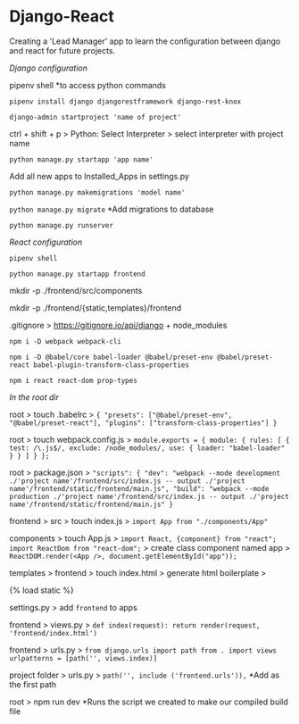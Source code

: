 # Django-React

Creating a 'Lead Manager' app to learn the configuration between django and react for future projects.

_Django configuration_

pipenv shell \*to access python commands

`pipenv install django djangorestframework django-rest-knox`

`django-admin startproject 'name of project'`

ctrl + shift + p > Python: Select Interpreter > select interpreter with project name

`python manage.py startapp 'app name'`

Add all new apps to Installed_Apps in settings.py

`python manage.py makemigrations 'model name'`

`python manage.py migrate` \*Add migrations to database

`python manage.py runserver`

_React configuration_

`pipenv shell`

`python manage.py startapp frontend`

mkdir -p ./frontend/src/components

mkdir -p ./frontend/{static,templates}/frontend

.gitignore > https://gitignore.io/api/django + node_modules

`npm i -D webpack webpack-cli`

`npm i -D @babel/core babel-loader @babel/preset-env @babel/preset-react babel-plugin-transform-class-properties`

`npm i react react-dom prop-types`

_In the root dir_

root > touch .babelrc > `{ "presets": ["@babel/preset-env", "@babel/preset-react"], "plugins": ["transform-class-properties"] }`

root > touch webpack.config.js > `module.exports = { module: { rules: [ { test: /\.js$/, exclude: /node_modules/, use: { loader: "babel-loader" } } ] } };`

root > package.json > `"scripts": { "dev": "webpack --mode development ./'project name'/frontend/src/index.js -- output ./'project name'/frontend/static/frontend/main.js", "build": "webpack --mode production ./'project name'/frontend/src/index.js -- output ./'project name'/frontend/static/frontend/main.js" }`

frontend > src > touch index.js > `import App from "./components/App"`

components > touch App.js > `import React, {component} from "react"; import ReactDom from "react-dom";` > create class component named app > `ReactDOM.render(<App />, document.getElementById("app"));`

templates > frontend > touch index.html > generate html boilerplate >

<body>
    <div class="app"></div>
    {% load static %}
    <script src="{% static "frontend/main.js" %}"></script>
</body>

settings.py > add `frontend` to apps

frontend > views.py > `def index(request): return render(request, 'frontend/index.html')`

frontend > urls.py > `from django.urls import path from . import views urlpatterns = [path('', views.index)]`

project folder > urls.py > `path('', include ('frontend.urls')),` \*Add as the first path

root > npm run dev \*Runs the script we created to make our compiled build file
